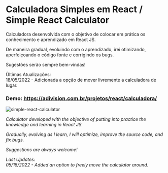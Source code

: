 # Calculadora Simples em React / Simple React Calculator

Calculadora desenvolvida com o objetivo de colocar em prática os conhecimento e aprendizado em React JS.  

De maneira gradual, evoluindo com o aprendizado, irei otimizando, aperfeiçoando o código fonte e corrigindo os bugs.

Sugestões serão sempre bem-vindas!

Últimas Atualizações:  
18/05/2022 - Adicionada a opção de mover livremente a calculadora de lugar.

### Demo: https://adivision.com.br/projetos/react/calculadora/  

![simple-react-calculator](https://user-images.githubusercontent.com/7112562/168508940-ca0e9865-0bd9-420f-95a4-9b2a7ee99380.png)

*Calculator developed with the objective of putting into practice the knowledge and learning in React JS.*

*Gradually, evolving as I learn, I will optimize, improve the source code, and fix bugs.*

*Suggestions are always welcome!*

*Last Updates:*  
*05/18/2022 - Added an option to freely move the calculator around.*
